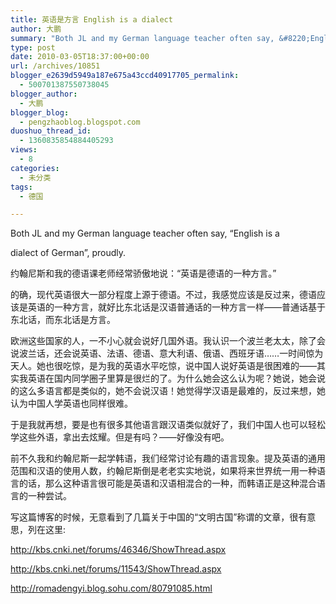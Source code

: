 ```yaml
---
title: 英语是方言 English is a dialect
author: 大鹏
summary: "Both JL and my German language teacher often say, &#8220;English is a"
type: post
date: 2010-03-05T18:37:00+00:00
url: /archives/10851
blogger_e2639d5949a187e675a43ccd40917705_permalink:
  - 500701387550738045
blogger_author:
  - 大鹏
blogger_blog:
  - pengzhaoblog.blogspot.com
duoshuo_thread_id:
  - 1360835854884405293
views:
  - 8
categories:
  - 未分类
tags:
  - 德国

---
```

Both JL and my German language teacher often say, &#8220;English is a
  
dialect of German&#8221;, proudly.

约翰尼斯和我的德语课老师经常骄傲地说：“英语是德语的一种方言。”

的确，现代英语很大一部分程度上源于德语。不过，我感觉应该是反过来，德语应该是英语的一种方言，就好比东北话是汉语普通话的一种方言一样——普通话基于东北话，而东北话是方言。

欧洲这些国家的人，一不小心就会说好几国外语。我认识一个波兰老太太，除了会说波兰话，还会说英语、法语、德语、意大利语、俄语、西班牙语……一时间惊为天人。她也很吃惊，是为我的英语水平吃惊，说中国人说好英语是很困难的——其实我英语在国内同学圈子里算是很烂的了。为什么她会这么认为呢？她说，她会说的这么多语言都是类似的，她不会说汉语！她觉得学汉语是最难的，反过来想，她认为中国人学英语也同样很难。

于是我就再想，要是也有很多其他语言跟汉语类似就好了，我们中国人也可以轻松学这些外语，拿出去炫耀。但是有吗？——好像没有吧。

前不久我和约翰尼斯一起学韩语，我们经常讨论有趣的语言现象。提及英语的通用范围和汉语的使用人数，约翰尼斯倒是老老实实地说，如果将来世界统一用一种语言的话，那么这种语言很可能是英语和汉语相混合的一种，而韩语正是这种混合语言的一种尝试。

写这篇博客的时候，无意看到了几篇关于中国的“文明古国”称谓的文章，很有意思，列在这里:
  
http://kbs.cnki.net/forums/46346/ShowThread.aspx
  
http://kbs.cnki.net/forums/11543/ShowThread.aspx
  
http://romadengyi.blog.sohu.com/80791085.html
